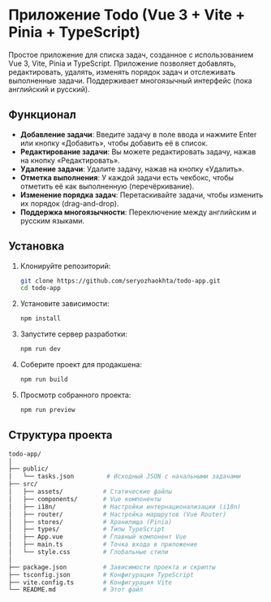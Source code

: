 # Приложение Todo (Vue 3 + Vite + Pinia + TypeScript)

Простое приложение для списка задач, созданное с использованием Vue 3, Vite, Pinia и TypeScript. Приложение позволяет добавлять, редактировать, удалять, изменять порядок задач и отслеживать выполненные задачи. Поддерживает многоязычный интерфейс (пока английский и русский).

## Функционал

- **Добавление задачи**: Введите задачу в поле ввода и нажмите Enter или кнопку «Добавить», чтобы добавить её в список.
- **Редактирование задачи**: Вы можете редактировать задачу, нажав на кнопку «Редактировать».
- **Удаление задачи**: Удалите задачу, нажав на кнопку «Удалить».
- **Отметка выполнения**: У каждой задачи есть чекбокс, чтобы отметить её как выполненную (перечёркивание).
- **Изменение порядка задач**: Перетаскивайте задачи, чтобы изменить их порядок (drag-and-drop).
- **Поддержка многоязычности**: Переключение между английским и русским языками.

## Установка

1. Клонируйте репозиторий:

    ```bash
    git clone https://github.com/seryozhaokhta/todo-app.git
    cd todo-app
    ```

2. Установите зависимости:

    ```bash
    npm install
    ```

3. Запустите сервер разработки:

    ```bash
    npm run dev
    ```

4. Соберите проект для продакшена:

    ```bash
    npm run build
    ```

5. Просмотр собранного проекта:

    ```bash
    npm run preview
    ```

## Структура проекта

```bash
todo-app/
│
├── public/
│   └── tasks.json         # Исходный JSON с начальными задачами
├── src/
│   ├── assets/           # Статические файлы
│   ├── components/       # Vue компоненты
│   ├── i18n/             # Настройки интернационализации (i18n)
│   ├── router/           # Настройка маршрутов (Vue Router)
│   ├── stores/           # Хранилища (Pinia)
│   ├── types/            # Типы TypeScript
│   ├── App.vue           # Главный компонент Vue
│   ├── main.ts           # Точка входа в приложение
│   └── style.css         # Глобальные стили
│
├── package.json          # Зависимости проекта и скрипты
├── tsconfig.json         # Конфигурация TypeScript
├── vite.config.ts        # Конфигурация Vite
└── README.md             # Этот файл
```
